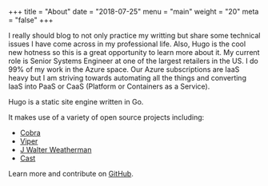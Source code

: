 +++
title = "About"
date = "2018-07-25"
menu = "main"
weight = "20"
meta = "false"
+++

I really should blog to not only practice my writting but share some technical issues I have come across in my professional life. Also, Hugo is the cool new hotness so this is a great opportunity to learn more about it. My current role is Senior Systems Engineer at one of the largest retailers in the US. I do 99% of my work in the Azure space. Our Azure subscriptions are IaaS heavy but I am striving towards automating all the things and converting IaaS into PaaS or CaaS (Platform or Containers as a Service).

Hugo is a static site engine written in Go.

It makes use of a variety of open source projects including:

* [Cobra](https://github.com/spf13/cobra)
* [Viper](https://github.com/spf13/viper)
* [J Walter Weatherman](https://github.com/spf13/jWalterWeatherman)
* [Cast](https://github.com/spf13/cast)

Learn more and contribute on [GitHub](https://github.com/gohugoio).

